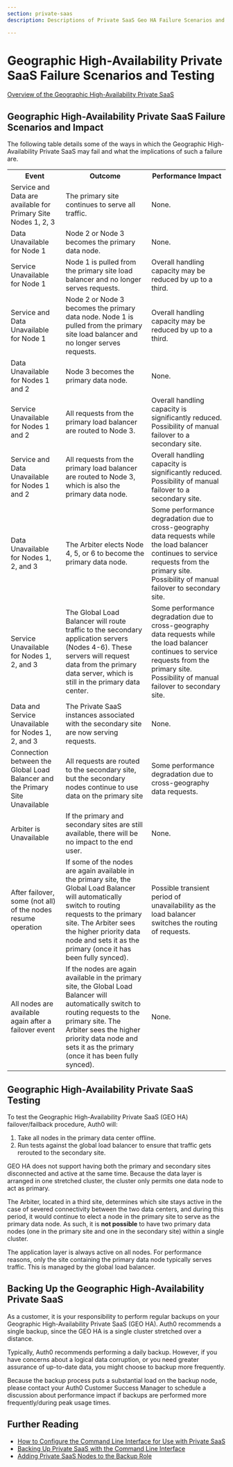 ```yaml
---
section: private-saas
description: Descriptions of Private SaaS Geo HA Failure Scenarios and Testing

---
```


# Geographic High-Availability Private SaaS Failure Scenarios and Testing

[Overview of the Geographic High-Availability Private SaaS](/private-saas/geo-ha)

## Geographic High-Availability Private SaaS Failure Scenarios and Impact

The following table details some of the ways in which the Geographic High-Availability Private SaaS may fail and what the implications of such a failure are.

<table class="table">
    <tr>
        <th>Event</th>
        <th>Outcome</th>
        <th>Performance Impact</th>
    </tr>
    <tr>
        <td>Service and Data are available for Primary Site Nodes 1, 2, 3</td>
        <td>The primary site continues to serve all traffic.</td>
        <td>None.</td>
    </tr>
    <tr>
        <td>Data Unavailable for Node 1</td>
        <td>Node 2 or Node 3 becomes the primary data node.</td>
        <td>None.</td>
    </tr>
    <tr>
        <td>Service Unavailable for Node 1</td>
        <td>Node 1 is pulled from the primary site load balancer and no longer serves requests.</td>
        <td>Overall handling capacity may be reduced by up to a third.</td>
    </tr>
    <tr>
        <td>Service and Data Unavailable for Node 1</td>
        <td>Node 2 or Node 3 becomes the primary data node. Node 1 is pulled from the primary site load balancer and no longer serves requests.</td>
        <td>Overall handling capacity may be reduced by up to a third.</td>
    </tr>
    <tr>
        <td>Data Unavailable for Nodes 1 and 2</td>
        <td>Node 3 becomes the primary data node.</td>
        <td>None.</td>
    </tr>
    <tr>
        <td>Service Unavailable for Nodes 1 and 2</td>
        <td>All requests from the primary load balancer are routed to Node 3.</td>
        <td>Overall handling capacity is significantly reduced. Possibility of manual failover to a secondary site.</td>
    </tr>
    <tr>
        <td>Service and Data Unavailable for Nodes 1 and 2</td>
        <td>All requests from the primary load balancer are routed to Node 3, which is also the primary data node.</td>
        <td>Overall handling capacity is significantly reduced. Possibility of manual failover to a secondary site.</td>
    </tr>
    <tr>
        <td>Data Unavailable for Nodes 1, 2, and 3</td>
        <td>The Arbiter elects Node 4, 5, or 6 to become the primary data node.</td>
        <td>Some performance degradation due to cross-geography data requests while the load balancer continues to service requests from the primary site. Possibility of manual failover to secondary site.</td>
    </tr>
    <tr>
        <td>Service Unavailable for Nodes 1, 2, and 3</td>
        <td>The Global Load Balancer will route traffic to the secondary application servers (Nodes 4-6). These servers will request data from the primary data server, which is still in the primary data center.</td>
        <td>Some performance degradation due to cross-geography data requests while the load balancer continues to service requests from the primary site. Possibility of manual failover to secondary site.</td>
    </tr>
    <tr>
        <td>Data and Service Unavailable for Nodes 1, 2, and 3</td>
        <td>The Private SaaS instances associated with the secondary site are now serving requests.</td>
        <td>None.</td>
    </tr>
    <tr>
        <td>Connection between the Global Load Balancer and the Primary Site Unavailable</td>
        <td>All requests are routed to the secondary site, but the secondary nodes continue to use data on the primary site</td>
        <td>Some performance degradation due to cross-geography data requests.</td>
    </tr>
    <tr>
        <td>Arbiter is Unavailable</td>
        <td>If the primary and secondary sites are still available, there will be no impact to the end user.</td>
        <td>None.</td>
    </tr>
    <tr>
        <td>After failover, some (not all) of the nodes resume operation</td>
        <td>If some of the nodes are again available in the primary site, the Global Load Balancer will automatically switch to routing requests to the primary site. The Arbiter sees the higher priority data node and sets it as the primary (once it has been fully synced).</td>
        <td>Possible transient period of unavailability as the load balancer switches the routing of requests.</td>
    </tr>
    <tr>
        <td>All nodes are available again after a failover event</td>
        <td>If the nodes are again available in the primary site, the Global Load Balancer will automatically switch to routing requests to the primary site. The Arbiter sees the higher priority data node and sets it as the primary (once it has been fully synced).</td>
        <td>None.</td>
    </tr>
</table>

## Geographic High-Availability Private SaaS Testing

To test the Geographic High-Availability Private SaaS (GEO HA) failover/failback procedure, Auth0 will:

1. Take all nodes in the primary data center offline.
2. Run tests against the global load balancer to ensure that traffic gets rerouted to the secondary site.

GEO HA does not support having both the primary and secondary sites disconnected and active at the same time. Because the data layer is arranged in one stretched cluster, the cluster only permits one data node to act as primary.

The Arbiter, located in a third site, determines which site stays active in the case of severed connectivity between the two data centers, and during this period, it would continue to elect a node in the primary site to serve as the primary data node. As such, it is **not possible** to have two primary data nodes (one in the primary site and one in the secondary site) within a single cluster.

The application layer is always active on all nodes. For performance reasons, only the site containing the primary data node typically serves traffic. This is managed by the global load balancer.

## Backing Up the Geographic High-Availability Private SaaS

As a customer, it is your responsibility to perform regular backups on your Geographic High-Availability Private SaaS (GEO HA). Auth0 recommends a single backup, since the GEO HA is a single cluster stretched over a distance.

Typically, Auth0 recommends performing a daily backup. However, if you have concerns about a logical data corruption, or you need greater assurance of up-to-date data, you might choose to backup more frequently.

Because the backup process puts a substantial load on the backup node, please contact your Auth0 Customer Success Manager to schedule a discussion about performance impact if backups are performed more frequently/during peak usage times.

## Further Reading

* [How to Configure the Command Line Interface for Use with Private SaaS](/private-saas/cli/adding-node-to-backup-role)
* [Backing Up Private SaaS with the Command Line Interface](/private-saas/cli/backing-up-private-saas)
* [Adding Private SaaS Nodes to the Backup Role](/private-saas/cli/configure-cli)
